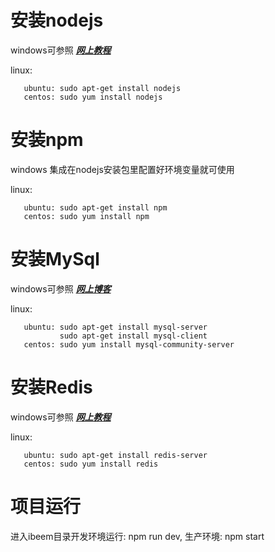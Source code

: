# **安装nodejs**

windows可参照 [_**网上教程**_](http://www.runoob.com/nodejs/nodejs-install-setup.html)

linux:

```
   ubuntu: sudo apt-get install nodejs
   centos: sudo yum install nodejs
```

# 安装npm

windows 集成在nodejs安装包里配置好环境变量就可使用

linux:

```
   ubuntu: sudo apt-get install npm
   centos: sudo yum install npm
```

# **安装MySql**

windows可参照 [_**网上博客**_](https://blog.csdn.net/zhouzezhou/article/details/52446608)

linux:

```
   ubuntu: sudo apt-get install mysql-server
           sudo apt-get install mysql-client
   centos: sudo yum install mysql-community-server
```

# **安装Redis**

windows可参照 [_**网上教程**_](http://www.runoob.com/redis/redis-install.html)

linux:

```
   ubuntu: sudo apt-get install redis-server
   centos: sudo yum install redis
```

# 项目运行

进入ibeem目录开发环境运行:    npm run dev,     生产环境:   npm start



